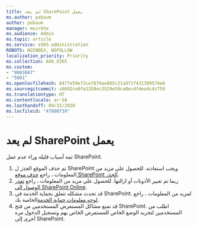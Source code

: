 ```yaml
---
title: لم يعد SharePoint يعمل
ms.author: pebaum
author: pebaum
manager: mnirkhe
ms.audience: Admin
ms.topic: article
ms.service: o365-administration
ROBOTS: NOINDEX, NOFOLLOW
localization_priority: Priority
ms.collection: Adm_O365
ms.custom:
- "9003047"
- "5801"
ms.openlocfilehash: 8477e59e72ce7874ae805c21a971f431389574e6
ms.sourcegitcommit: c6692ce0fa1358ec3529e59ca0ecdfdea4cdc759
ms.translationtype: HT
ms.contentlocale: ar-SA
ms.lasthandoff: 09/15/2020
ms.locfileid: "47800739"
---
```

# <a name="sharepoint-is-no-longer-working"></a>لم يعد SharePoint يعمل

ثمة أسباب قليله وراء عدم عمل SharePoint.

1. تم حذف الموقع الجذر ل SharePoint ويجب استعادته. للحصول علي مزيد من المعلومات ، راجع [حذف موقع SharePoint الجذر](https://docs.microsoft.com/sharepoint/troubleshoot/sites/url-that-resides-under-root-site-collection-is-broken).
2. ربما تم تغيير الأذونات أو ازالتها. للحصول علي مزيد من المعلومات ، راجع [تعذر الوصول إلى SharePoint Online](https://docs.microsoft.com/sharepoint/troubleshoot/sharing-and-permissions/sharepoint-online-inaccessible).
3. قد تحدث مشكله تتعلق بحماية الخدمة في SharePoint. لمزيد من المعلومات ، راجع [لوحه معلومات حماية الخدمة](https://admin.microsoft.com/AdminPortal/Home#/servicehealth)الخاصة بك.
4. قد تمنع مشاكل المستعرض المستخدمين من فتح SharePoint. اطلب من المستخدمين لتجربه الوضع الخاص للمستعرض الخاص بهم وتسجيل الدخول مره أخرى إلى SharePoint.
